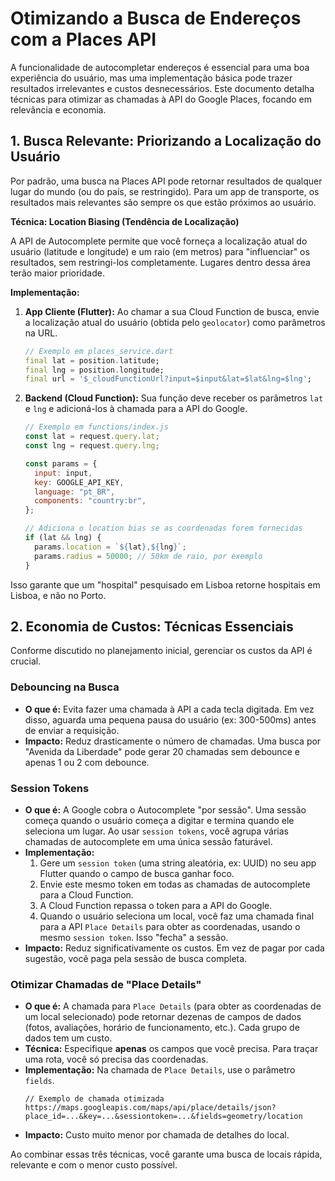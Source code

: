 # Otimizando a Busca de Endereços com a Places API

A funcionalidade de autocompletar endereços é essencial para uma boa experiência do usuário, mas uma implementação básica pode trazer resultados irrelevantes e custos desnecessários. Este documento detalha técnicas para otimizar as chamadas à API do Google Places, focando em relevância e economia.

## 1. Busca Relevante: Priorizando a Localização do Usuário

Por padrão, uma busca na Places API pode retornar resultados de qualquer lugar do mundo (ou do país, se restringido). Para um app de transporte, os resultados mais relevantes são sempre os que estão próximos ao usuário.

**Técnica: Location Biasing (Tendência de Localização)**

A API de Autocomplete permite que você forneça a localização atual do usuário (latitude e longitude) e um raio (em metros) para "influenciar" os resultados, sem restringi-los completamente. Lugares dentro dessa área terão maior prioridade.

**Implementação:**

1.  **App Cliente (Flutter):** Ao chamar a sua Cloud Function de busca, envie a localização atual do usuário (obtida pelo `geolocator`) como parâmetros na URL.
    ```dart
    // Exemplo em places_service.dart
    final lat = position.latitude;
    final lng = position.longitude;
    final url = '$_cloudFunctionUrl?input=$input&lat=$lat&lng=$lng';
    ```

2.  **Backend (Cloud Function):** Sua função deve receber os parâmetros `lat` e `lng` e adicioná-los à chamada para a API do Google.
    ```javascript
    // Exemplo em functions/index.js
    const lat = request.query.lat;
    const lng = request.query.lng;

    const params = {
      input: input,
      key: GOOGLE_API_KEY,
      language: "pt_BR",
      components: "country:br",
    };

    // Adiciona o location bias se as coordenadas forem fornecidas
    if (lat && lng) {
      params.location = `${lat},${lng}`;
      params.radius = 50000; // 50km de raio, por exemplo
    }
    ```

Isso garante que um "hospital" pesquisado em Lisboa retorne hospitais em Lisboa, e não no Porto.

## 2. Economia de Custos: Técnicas Essenciais

Conforme discutido no planejamento inicial, gerenciar os custos da API é crucial.

### Debouncing na Busca

*   **O que é:** Evita fazer uma chamada à API a cada tecla digitada. Em vez disso, aguarda uma pequena pausa do usuário (ex: 300-500ms) antes de enviar a requisição.
*   **Impacto:** Reduz drasticamente o número de chamadas. Uma busca por "Avenida da Liberdade" pode gerar 20 chamadas sem debounce e apenas 1 ou 2 com debounce.

### Session Tokens

*   **O que é:** A Google cobra o Autocomplete "por sessão". Uma sessão começa quando o usuário começa a digitar e termina quando ele seleciona um lugar. Ao usar `session tokens`, você agrupa várias chamadas de autocomplete em uma única sessão faturável.
*   **Implementação:**
    1.  Gere um `session token` (uma string aleatória, ex: UUID) no seu app Flutter quando o campo de busca ganhar foco.
    2.  Envie este mesmo token em todas as chamadas de autocomplete para a Cloud Function.
    3.  A Cloud Function repassa o token para a API do Google.
    4.  Quando o usuário seleciona um local, você faz uma chamada final para a API `Place Details` para obter as coordenadas, usando o mesmo `session token`. Isso "fecha" a sessão.
*   **Impacto:** Reduz significativamente os custos. Em vez de pagar por cada sugestão, você paga pela sessão de busca completa.

### Otimizar Chamadas de "Place Details"

*   **O que é:** A chamada para `Place Details` (para obter as coordenadas de um local selecionado) pode retornar dezenas de campos de dados (fotos, avaliações, horário de funcionamento, etc.). Cada grupo de dados tem um custo.
*   **Técnica:** Especifique **apenas** os campos que você precisa. Para traçar uma rota, você só precisa das coordenadas.
*   **Implementação:** Na chamada de `Place Details`, use o parâmetro `fields`.
    ```
    // Exemplo de chamada otimizada
    https://maps.googleapis.com/maps/api/place/details/json?place_id=...&key=...&sessiontoken=...&fields=geometry/location
    ```
*   **Impacto:** Custo muito menor por chamada de detalhes do local.

Ao combinar essas três técnicas, você garante uma busca de locais rápida, relevante e com o menor custo possível.
